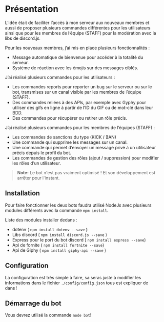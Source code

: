 # Présentation 
 L’idée était de faciliter l’accès à mon serveur aux nouveaux membres et aussi
de proposer plusieurs commandes différentes pour les utilisateurs ainsi que
pour les membres de l’équipe (STAFF) pour la modération avec la libs de
discord.js.

 Pour les nouveaux membres, j’ai mis en place plusieurs fonctionnalités :
- Message automatique de bienvenue pour accéder à la totalité du serveur.
- Système de réaction avec les émojis sur des messages ciblés.

J’ai réalisé plusieurs commandes pour les utilisateurs :

- Les commandes reports pour reporter un bug sur le serveur ou sur le bot,
transmises sur un canal visible par les membres de l’équipe (STAFF).
- Des commandes reliées à des APIs, par exemple avec Gyphy pour utiliser des
gifs en ligne à partir de l’ID du GIF ou de mot-clé dans leur BDD.
- Des commandes pour récupérer ou retirer un rôle précis.

J’ai réalisé plusieurs commandes pour les membres de l’équipes (STAFF) :
- Les commandes de sanctions du type (KICK / BAN)
- Une commande qui supprime les messages sur un canal.
- Une commande qui permet d’envoyer un message privé à un utilisateur précis
depuis le profil du bot.
- Les commandes de gestion des rôles (ajout / suppression) pour modifier les
rôles d’un utilisateur.
> **Note:** Le bot n'est pas vraiment optimisé ! Et son développement est arrêter pour l'instant.

## Installation
Pour faire fonctionner les deux bots faudra utilisé NodeJs avec plusieurs modules différents avec la commande `npm install`.

Liste des modules installer dedans  :

- dotenv ( `npm install dotenv --save` )
- Libs discord ( `npm install discord.js --save` )
- Express pour le port du bot discord ( `npm install express --save`)
- Api de fornite ( `npm install fortnite --save`)
- Api de Giphy ( `npm install giphy-api --save` )

## Configuration

La configuration est très simple à faire, sa seras juste à modifier les informations dans le fichier `./config/config.json` tous est expliquer de dans  !

## Démarrage du bot 

Vous devrez utilisé la commande `node bot`!
